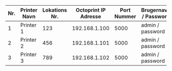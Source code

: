 | Nr. | Printer Navn | Lokations Nr. | Octoprint IP Adresse | Port Nummer | Brugernavn / Password | USB S/N | USB Navn | USB Adresse | Octoprint API-Bruger | Octoprint API-Key |
|-----|--------------|---------------|----------------------|-------------|-----------------------|---------|----------|-------------|----------------------|-------------------|
| 1   | Printer 1    | 123           | 192.168.1.100        | 5000        | admin / password      | ABC123  | Printer1 | /dev/usb0   | octoprint_user1      | API_Key_1         |
| 2   | Printer 2    | 456           | 192.168.1.101        | 5000        | admin / password      | XYZ456  | Printer2 | /dev/usb1   | octoprint_user2      | API_Key_2         |
| 3   | Printer 3    | 789           | 192.168.1.102        | 5000        | admin / password      | DEF789  | Printer3 | /dev/usb2   | octoprint_user3      | API_Key_3         |
